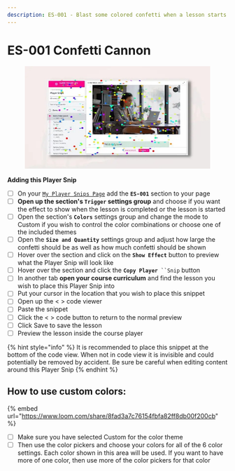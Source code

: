 ```yaml
---
description: ES-001 - Blast some colored confetti when a lesson starts or is completed
---
```


# ES-001 Confetti Cannon

<figure><img src="../../.gitbook/assets/164072custom_site_themesidMKUtQm.jpg" alt=""><figcaption></figcaption></figure>

**Adding this Player Snip**

* [ ] On your [`My Player Snips Page`](../../how-to-guides.md#how-to-create-a-my-snips-page) add the **`ES-001`** section to your page
* [ ] **Open up the section's `Trigger` settings group** and choose if you want the effect to show when the lesson is completed or the lesson is started&#x20;
* [ ] Open the section's **`Colors`** settings group and change the mode to Custom if you wish to control the color combinations or choose one of the included themes
* [ ] Open the **`Size and Quantity`** settings group and adjust how large the confetti should be as well as how much confetti should be shown
* [ ] Hover over the section and click on the **`Show Effect`** button to preview what the Player Snip will look like
* [ ] Hover over the section and click the **`Copy Player`**` ``Snip` button
* [ ] In another tab **open your course curriculum** and find the lesson you wish to place this Player Snip into
* [ ] Put your cursor in the location that you wish to place this snippet&#x20;
* [ ] Open up the < > code viewer
* [ ] Paste the snippet
* [ ] Click the < > code button to return to the normal preview
* [ ] Click Save to save the lesson
* [ ] Preview the lesson inside the course player

{% hint style="info" %}
It is recommended to place this snippet at the bottom of the code view. When not in code view it is invisible and could potentially be removed by accident. Be sure be careful when editing content around this Player Snip
{% endhint %}

## How to use custom colors:

{% embed url="https://www.loom.com/share/8fad3a7c76154fbfa82ff8db00f200cb" %}

* [ ] Make sure you have selected Custom for the color theme
* [ ] Then use the color pickers and choose your colors for all of the 6 color settings. Each color shown in this area will be used. If you want to have more of one color, then use more of the color pickers for that color

##

